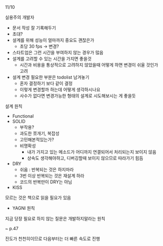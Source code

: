 11/10

실용주의 개발자

- 문서 작성 잘 기록해두기
- 초대?
- 설계를 위해 성능이 얼마까지 중요도 괜찮은가
    - 초당 30 fps → 변경?
- 스타트업은 그런 시간을 부여하지 않는 경우가 많음
- 설계를 고려할 수 있는 시간을 가지면 좋을것
    - 시간과 비용을 통상적으로 고려하지 않았을때 어떻게 하면 변경이 쉬울 것인가 고려
- 설계 변경 필요한 부분은 todolist  남겨놓기
    - 혼자 결정하기 보다 같이 결정
    - 이렇게 변경할까 하는데 어떻게 생각하시나요
    - 사수가 없다면 변경가능한 형태의 설계로 시도해보시는 게 좋을듯

설계 원칙

- Functional
- SOLID
    - 부작용?
    - 과도한 쪼개기, 복잡성
    - 고민해본적있는가?
    - 비명확성
        - 내가 가지고 있는 메소드가 어디까지 연결되어서 처리되는지 보이지 않음
        - 상속도 생각해야하고, 디버깅할때 보이지 않으므로 따라가기 힘듬
- DRY
    - 쉬움 : 반복되는 것은 하지마라
    - 3번 이상 반복되는 것은 재설계 하라
    - 코드의 반복만이 DRY는 아님
- KISS
  

모르는 것은 책으로 읽을 필요가 있음

- YAGNI 원칙

지금 당장 필요로 하지 않는 질문은 개발하지말라는 원칙

~ p.47

진도가 천천히이므로 다음부터는 더 빠른 속도로 진행
